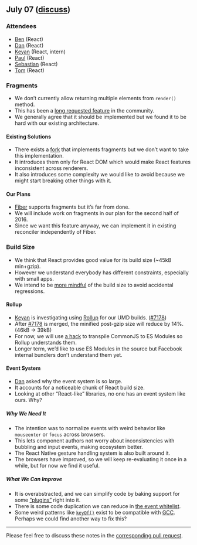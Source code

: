 ## July 07 ([discuss](https://github.com/reactjs/core-notes/pull/23))

### Attendees

* [Ben](https://twitter.com/soprano) (React)
* [Dan](https://twitter.com/dan_abramov) (React)
* [Keyan](https://twitter.com/keyanzhang) (React, intern)
* [Paul](https://twitter.com/zpao) (React)
* [Sebastian](https://twitter.com/sebmarkbage) (React)
* [Tom](https://twitter.com/tomocchino) (React)

### Fragments

* We don’t currently allow returning multiple elements from `render()` method.
* This has been a [long requested feature](https://github.com/facebook/react/issues/2127) in the community.
* We generally agree that it should be implemented but we found it to be hard with our existing architecture.

#### Existing Solutions

* There exists a [fork](https://github.com/facebook/react/issues/2127#issuecomment-216401555) that implements fragments but we don’t want to take this implementation.
* It introduces them only for React DOM which would make React features inconsistent across renderers.
* It also introduces some complexity we would like to avoid because we might start breaking other things with it.

#### Our Plans

* [Fiber](https://github.com/reactjs/core-notes/blob/master/2016-06/june-23.md#update-on-fiber) supports fragments but it’s far from done.
* We will include work on fragments in our plan for the second half of 2016.
* Since we want this feature anyway, we can implement it in existing reconciler independently of Fiber.

### Build Size

* We think that React provides good value for its build size (~45kB min+gzip).
* However we understand everybody has different constraints, especially with small apps.
* We intend to be [more mindful](https://github.com/facebook/react/issues/7205) of the build size to avoid accidental regressions.

#### Rollup

* [Keyan](https://twitter.com/keyanzhang) is investigating using [Rollup](http://rollupjs.org/) for our UMD builds. ([#7178](https://github.com/facebook/react/pull/7178))
* After [#7178](https://github.com/facebook/react/pull/7178) is merged, the minified post-gzip size will reduce by 14%. (46kB → 39kB)
* For now, we will use [a hack](https://github.com/facebook/react/pull/7178#issuecomment-230379738) to transpile CommonJS to ES Modules so Rollup understands them.
* Longer term, we’d like to use ES Modules in the source but Facebook internal bundlers don’t understand them yet.

#### Event System

* [Dan](https://twitter.com/dan_abramov) asked why the event system is so large.
* It accounts for a noticeable chunk of React build size.
* Looking at other “React-like” libraries, no one has an event system like ours. Why?

##### Why We Need It

* The intention was to normalize events with weird behavior like `mouseenter` or `focus` across browsers.
* This lets component authors not worry about inconsistencies with bubbling and input events, making ecosystem better.
* The React Native gesture handling system is also built around it.
* The browsers have improved, so we will keep re-evaluating it once in a while, but for now we find it useful.

##### What We Can Improve

* It is overabstracted, and we can simplify code by baking support for some [“plugins”](https://github.com/facebook/react/tree/1a0e3a32150468223d6f9fd0125db0f8503b76d6/src/renderers/dom/client/eventPlugins) right into it.
* There is some code duplication we can reduce in [the event whitelist](https://github.com/facebook/react/blob/1a0e3a32150468223d6f9fd0125db0f8503b76d6/src/renderers/dom/client/eventPlugins/SimpleEventPlugin.js).
* Some weird patterns like [`keyOf()`](https://github.com/facebook/react/blob/1a0e3a32150468223d6f9fd0125db0f8503b76d6/src/renderers/dom/client/eventPlugins/SimpleEventPlugin.js#L40-L41) exist to be compatible with [GCC](https://www.google.co.uk/search?q=google+closure+compiler&gws_rd=cr&ei=O7x-V_66AonOgAbov6GACA). Perhaps we could find another way to fix this?

------------

Please feel free to discuss these notes in the [corresponding pull request](https://github.com/reactjs/core-notes/pull/23).

